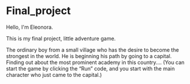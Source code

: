 # Final_project

Hello, I'm Eleonora.

This is my final project, little adventure game.

The ordinary boy from a small village who has the desire to become the strongest in the world. He is beginning his path by going to a capital. Finding out about the most prominent academy in this country….
(You can start the game by clicking the “Run” code, and you start with the main character who just came to the capital.)
